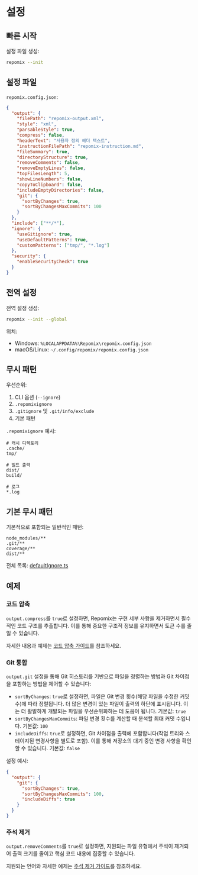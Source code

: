 # 설정

## 빠른 시작

설정 파일 생성:
```bash
repomix --init
```

## 설정 파일

`repomix.config.json`:
```json
{
  "output": {
    "filePath": "repomix-output.xml",
    "style": "xml",
    "parsableStyle": true,
    "compress": false,
    "headerText": "사용자 정의 헤더 텍스트",
    "instructionFilePath": "repomix-instruction.md",
    "fileSummary": true,
    "directoryStructure": true,
    "removeComments": false,
    "removeEmptyLines": false,
    "topFilesLength": 5,
    "showLineNumbers": false,
    "copyToClipboard": false,
    "includeEmptyDirectories": false,
    "git": {
      "sortByChanges": true,
      "sortByChangesMaxCommits": 100
    }
  },
  "include": ["**/*"],
  "ignore": {
    "useGitignore": true,
    "useDefaultPatterns": true,
    "customPatterns": ["tmp/", "*.log"]
  },
  "security": {
    "enableSecurityCheck": true
  }
}
```

## 전역 설정

전역 설정 생성:
```bash
repomix --init --global
```

위치:
- Windows: `%LOCALAPPDATA%\Repomix\repomix.config.json`
- macOS/Linux: `~/.config/repomix/repomix.config.json`

## 무시 패턴

우선순위:
1. CLI 옵션 (`--ignore`)
2. `.repomixignore`
3. `.gitignore` 및 `.git/info/exclude`
4. 기본 패턴

`.repomixignore` 예시:
```text
# 캐시 디렉토리
.cache/
tmp/

# 빌드 출력
dist/
build/

# 로그
*.log
```

## 기본 무시 패턴

기본적으로 포함되는 일반적인 패턴:
```text
node_modules/**
.git/**
coverage/**
dist/**
```

전체 목록: [defaultIgnore.ts](https://github.com/yamadashy/repomix/blob/main/src/config/defaultIgnore.ts)

## 예제

### 코드 압축

`output.compress`를 `true`로 설정하면, Repomix는 구현 세부 사항을 제거하면서 필수적인 코드 구조를 추출합니다. 이를 통해 중요한 구조적 정보를 유지하면서 토큰 수를 줄일 수 있습니다.

자세한 내용과 예제는 [코드 압축 가이드](code-compress)를 참조하세요.

### Git 통합

`output.git` 설정을 통해 Git 히스토리를 기반으로 파일을 정렬하는 방법과 Git 차이점을 포함하는 방법을 제어할 수 있습니다:

- `sortByChanges`: `true`로 설정하면, 파일은 Git 변경 횟수(해당 파일을 수정한 커밋 수)에 따라 정렬됩니다. 더 많은 변경이 있는 파일이 출력의 하단에 표시됩니다. 이는 더 활발하게 개발되는 파일을 우선순위화하는 데 도움이 됩니다. 기본값: `true`
- `sortByChangesMaxCommits`: 파일 변경 횟수를 계산할 때 분석할 최대 커밋 수입니다. 기본값: `100`
- `includeDiffs`: `true`로 설정하면, Git 차이점을 출력에 포함합니다(작업 트리와 스테이지된 변경사항을 별도로 포함). 이를 통해 저장소의 대기 중인 변경 사항을 확인할 수 있습니다. 기본값: `false`

설정 예시:
```json
{
  "output": {
    "git": {
      "sortByChanges": true,
      "sortByChangesMaxCommits": 100,
      "includeDiffs": true
    }
  }
}
```

### 주석 제거

`output.removeComments`를 `true`로 설정하면, 지원되는 파일 유형에서 주석이 제거되어 출력 크기를 줄이고 핵심 코드 내용에 집중할 수 있습니다.

지원되는 언어와 자세한 예제는 [주석 제거 가이드](comment-removal)를 참조하세요.

